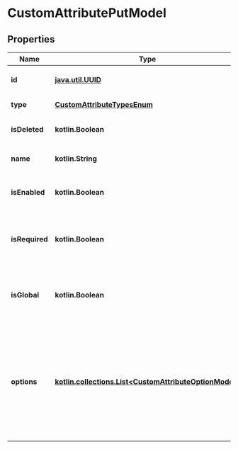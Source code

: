 
# CustomAttributePutModel

## Properties
| Name | Type | Description | Notes |
| ------------ | ------------- | ------------- | ------------- |
| **id** | [**java.util.UUID**](java.util.UUID.md) | Unique ID of the attribute |  |
| **type** | [**CustomAttributeTypesEnum**](CustomAttributeTypesEnum.md) | Type of the attribute |  |
| **isDeleted** | **kotlin.Boolean** | Indicates if the entity is deleted |  |
| **name** | **kotlin.String** | Name of the attribute |  |
| **isEnabled** | **kotlin.Boolean** | Indicates if the attribute is enabled |  |
| **isRequired** | **kotlin.Boolean** | Indicates if the attribute value is mandatory to specify |  |
| **isGlobal** | **kotlin.Boolean** | Indicates if the attribute is available across all projects |  |
| **options** | [**kotlin.collections.List&lt;CustomAttributeOptionModel&gt;**](CustomAttributeOptionModel.md) | Collection of the attribute options      Available for attributes of type &#x60;options&#x60; and &#x60;multiple options&#x60; only |  [optional] |



